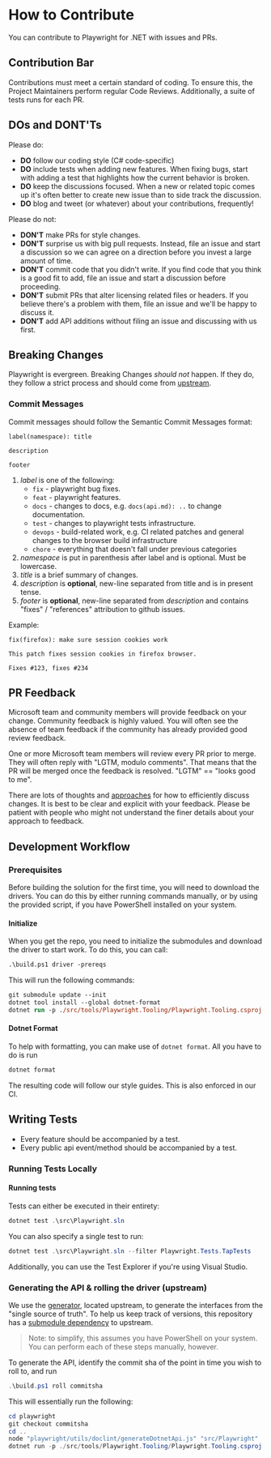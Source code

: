 # How to Contribute

You can contribute to Playwright for .NET with issues and PRs. 

## Contribution Bar

Contributions must meet a certain standard of coding. To ensure this, the Project Maintainers perform regular Code Reviews. 
Additionally, a suite of tests runs for each PR. 

## DOs and DONT'Ts
Please do:

* **DO** follow our coding style (C# code-specific)
* **DO** include tests when adding new features. When fixing bugs, start with
  adding a test that highlights how the current behavior is broken.
* **DO** keep the discussions focused. When a new or related topic comes up
  it's often better to create new issue than to side track the discussion.
* **DO** blog and tweet (or whatever) about your contributions, frequently!

Please do not:

* **DON'T** make PRs for style changes.
* **DON'T** surprise us with big pull requests. Instead, file an issue and start
  a discussion so we can agree on a direction before you invest a large amount
  of time.
* **DON'T** commit code that you didn't write. If you find code that you think is a good fit to add, file an issue and start a discussion before proceeding.
* **DON'T** submit PRs that alter licensing related files or headers. If you believe there's a problem with them, file an issue and we'll be happy to discuss it.
* **DON'T** add API additions without filing an issue and discussing with us first.

## Breaking Changes
Playwright is evergreen. Breaking Changes _should not_ happen. If they do, they follow a strict process and should come from [upstream](https://github.com/microsoft/playwright).

### Commit Messages
Commit messages should follow the Semantic Commit Messages format:

```
label(namespace): title

description

footer
```

1. *label* is one of the following:
    - `fix` - playwright bug fixes.
    - `feat` - playwright features.
    - `docs` - changes to docs, e.g. `docs(api.md): ..` to change documentation.
    - `test` - changes to playwright tests infrastructure.
    - `devops` - build-related work, e.g. CI related patches and general changes to the browser build infrastructure
    - `chore` - everything that doesn't fall under previous categories
2. *namespace* is put in parenthesis after label and is optional. Must be lowercase.
3. *title* is a brief summary of changes.
4. *description* is **optional**, new-line separated from title and is in present tense.
5. *footer* is **optional**, new-line separated from *description* and contains "fixes" / "references" attribution to github issues.

Example:

```
fix(firefox): make sure session cookies work

This patch fixes session cookies in firefox browser.

Fixes #123, fixes #234
```

## PR Feedback
Microsoft team and community members will provide feedback on your change. Community feedback is highly valued. You will often see the absence of team feedback if the community has already provided good review feedback.

One or more Microsoft team members will review every PR prior to merge. They will often reply with "LGTM, modulo comments". That means that the PR will be merged once the feedback is resolved. "LGTM" == "looks good to me".

There are lots of thoughts and [approaches](https://github.com/antlr/antlr4-cpp/blob/master/CONTRIBUTING.md#emoji) for how to efficiently discuss changes. It is best to be clear and explicit with your feedback. Please be patient with people who might not understand the finer details about your approach to feedback.

## Development Workflow

### Prerequisites
Before building the solution for the first time, you will need to download the drivers. You can do this by either running commands manually, or by using the provided script,
if you have PowerShell installed on your system.

#### Initialize
When you get the repo, you need to initialize the submodules and download the driver to start work. To do this, you can call:

```ps
.\build.ps1 driver -prereqs
```

This will run the following commands:
```ps
git submodule update --init
dotnet tool install --global dotnet-format
dotnet run -p ./src/tools/Playwright.Tooling/Playwright.Tooling.csproj -- download-drivers --basepath .
```

#### Dotnet Format

To help with formatting, you can make use of `dotnet format`. All you have to do is run

```powershell
dotnet format
```

The resulting code will follow our style guides. This is also enforced in our CI.

## Writing Tests

* Every feature should be accompanied by a test.
* Every public api event/method should be accompanied by a test.

### Running Tests Locally

#### Running tests
Tests can either be executed in their entirety:

```powershell
dotnet test .\src\Playwright.sln
```

You can also specify a single test to run:

```powershell
dotnet test .\src\Playwright.sln --filter Playwright.Tests.TapTests
```

Additionally, you can use the Test Explorer if you're using Visual Studio.

### Generating the API & rolling the driver (upstream)

We use the [generator](https://github.com/microsoft/playwright/blob/master/utils/doclint/generateDotnetApi.js), located upstream, to generate the interfaces from the "single source of truth". To help us keep track of versions, this repository has a [submodule dependency](https://github.blog/2016-02-01-working-with-submodules/) to upstream. 

> Note: to simplify, this assumes you have PowerShell on your system. You can perform each of these steps manually, however.

To generate the API, identify the commit sha of the point in time you wish to roll to, and run

```powershell
.\build.ps1 roll commitsha
```

This will essentially run the following:

```powershell
cd playwright
git checkout commitsha
cd ..
node "playwright/utils/doclint/generateDotnetApi.js" "src/Playwright"
dotnet run -p ./src/tools/Playwright.Tooling/Playwright.Tooling.csproj -- download-drivers --basepath .
```